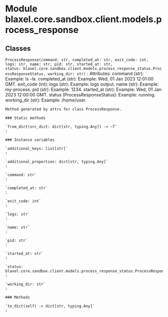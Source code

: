 Module blaxel.core.sandbox.client.models.process_response
=========================================================

Classes
-------

`ProcessResponse(command: str, completed_at: str, exit_code: int, logs: str, name: str, pid: str, started_at: str, status: blaxel.core.sandbox.client.models.process_response_status.ProcessResponseStatus, working_dir: str)`
:   Attributes:
        command (str):  Example: ls -la.
        completed_at (str):  Example: Wed, 01 Jan 2023 12:01:00 GMT.
        exit_code (int):
        logs (str):  Example: logs output.
        name (str):  Example: my-process.
        pid (str):  Example: 1234.
        started_at (str):  Example: Wed, 01 Jan 2023 12:00:00 GMT.
        status (ProcessResponseStatus):  Example: running.
        working_dir (str):  Example: /home/user.
    
    Method generated by attrs for class ProcessResponse.

    ### Static methods

    `from_dict(src_dict: dict[str, typing.Any]) ‑> ~T`
    :

    ### Instance variables

    `additional_keys: list[str]`
    :

    `additional_properties: dict[str, typing.Any]`
    :

    `command: str`
    :

    `completed_at: str`
    :

    `exit_code: int`
    :

    `logs: str`
    :

    `name: str`
    :

    `pid: str`
    :

    `started_at: str`
    :

    `status: blaxel.core.sandbox.client.models.process_response_status.ProcessResponseStatus`
    :

    `working_dir: str`
    :

    ### Methods

    `to_dict(self) ‑> dict[str, typing.Any]`
    :